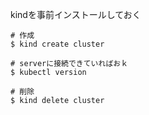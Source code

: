kindを事前インストールしておく

```
# 作成
$ kind create cluster

# serverに接続できていればおｋ
$ kubectl version

# 削除
$ kind delete cluster
```
